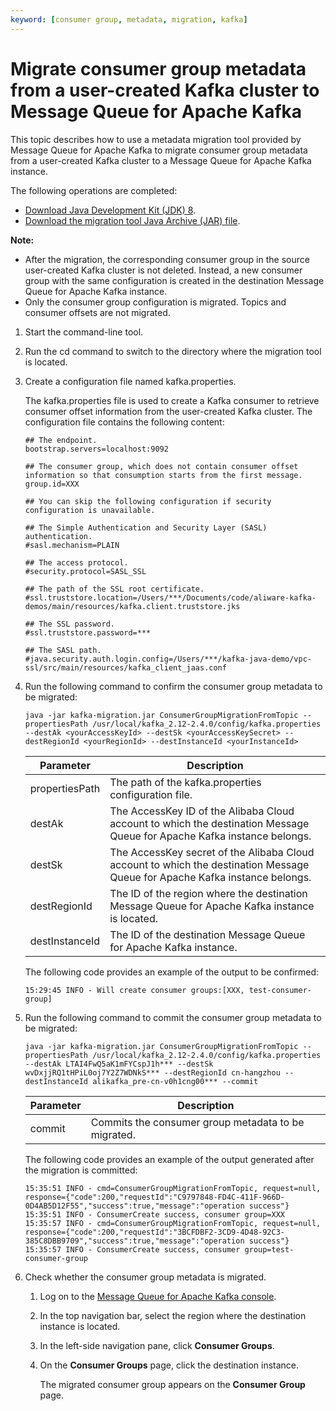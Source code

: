 ```yaml
---
keyword: [consumer group, metadata, migration, kafka]
---
```


# Migrate consumer group metadata from a user-created Kafka cluster to Message Queue for Apache Kafka

This topic describes how to use a metadata migration tool provided by Message Queue for Apache Kafka to migrate consumer group metadata from a user-created Kafka cluster to a Message Queue for Apache Kafka instance.

The following operations are completed:

-   [Download Java Development Kit \(JDK\) 8](https://www.oracle.com/java/technologies/javase/javase-jdk8-downloads.html).
-   [Download the migration tool Java Archive \(JAR\) file](https://aliware-images.oss-cn-hangzhou.aliyuncs.com/Kafka/migration%20tool/7.30%20Migration%20Tool/kafka-migration.jar).

**Note:**

-   After the migration, the corresponding consumer group in the source user-created Kafka cluster is not deleted. Instead, a new consumer group with the same configuration is created in the destination Message Queue for Apache Kafka instance.
-   Only the consumer group configuration is migrated. Topics and consumer offsets are not migrated.

1.  Start the command-line tool.

2.  Run the cd command to switch to the directory where the migration tool is located.

3.  Create a configuration file named kafka.properties.

    The kafka.properties file is used to create a Kafka consumer to retrieve consumer offset information from the user-created Kafka cluster. The configuration file contains the following content:

    ```
    ## The endpoint.
    bootstrap.servers=localhost:9092
    
    ## The consumer group, which does not contain consumer offset information so that consumption starts from the first message.
    group.id=XXX
    
    ## You can skip the following configuration if security configuration is unavailable.
    
    ## The Simple Authentication and Security Layer (SASL) authentication.
    #sasl.mechanism=PLAIN
    
    ## The access protocol.
    #security.protocol=SASL_SSL
    
    ## The path of the SSL root certificate.
    #ssl.truststore.location=/Users/***/Documents/code/aliware-kafka-demos/main/resources/kafka.client.truststore.jks
    
    ## The SSL password.
    #ssl.truststore.password=***
    
    ## The SASL path.
    #java.security.auth.login.config=/Users/***/kafka-java-demo/vpc-ssl/src/main/resources/kafka_client_jaas.conf
    ```

4.  Run the following command to confirm the consumer group metadata to be migrated:

    `java -jar kafka-migration.jar ConsumerGroupMigrationFromTopic --propertiesPath /usr/local/kafka_2.12-2.4.0/config/kafka.properties --destAk <yourAccessKeyId> --destSk <yourAccessKeySecret> --destRegionId <yourRegionId> --destInstanceId <yourInstanceId>`

    |Parameter|Description|
    |---------|-----------|
    |propertiesPath|The path of the kafka.properties configuration file.|
    |destAk|The AccessKey ID of the Alibaba Cloud account to which the destination Message Queue for Apache Kafka instance belongs.|
    |destSk|The AccessKey secret of the Alibaba Cloud account to which the destination Message Queue for Apache Kafka instance belongs.|
    |destRegionId|The ID of the region where the destination Message Queue for Apache Kafka instance is located.|
    |destInstanceId|The ID of the destination Message Queue for Apache Kafka instance.|

    The following code provides an example of the output to be confirmed:

    ```
    15:29:45 INFO - Will create consumer groups:[XXX, test-consumer-group]
    ```

5.  Run the following command to commit the consumer group metadata to be migrated:

    `java -jar kafka-migration.jar ConsumerGroupMigrationFromTopic --propertiesPath /usr/local/kafka_2.12-2.4.0/config/kafka.properties --destAk LTAI4FwQ5aK1mFYCspJ1h*** --destSk wvDxjjRQ1tHPiL0oj7Y2Z7WDNkS*** --destRegionId cn-hangzhou --destInstanceId alikafka_pre-cn-v0h1cng00*** --commit`

    |Parameter|Description|
    |---------|-----------|
    |commit|Commits the consumer group metadata to be migrated.|

    The following code provides an example of the output generated after the migration is committed:

    ```
    15:35:51 INFO - cmd=ConsumerGroupMigrationFromTopic, request=null, response={"code":200,"requestId":"C9797848-FD4C-411F-966D-0D4AB5D12F55","success":true,"message":"operation success"}
    15:35:51 INFO - ConsumerCreate success, consumer group=XXX
    15:35:57 INFO - cmd=ConsumerGroupMigrationFromTopic, request=null, response={"code":200,"requestId":"3BCFDBF2-3CD9-4D48-92C3-385C8DBB9709","success":true,"message":"operation success"}
    15:35:57 INFO - ConsumerCreate success, consumer group=test-consumer-group
    ```

6.  Check whether the consumer group metadata is migrated.

    1.  Log on to the [Message Queue for Apache Kafka console](https://kafka.console.aliyun.com/).

    2.  In the top navigation bar, select the region where the destination instance is located.

    3.  In the left-side navigation pane, click **Consumer Groups**.

    4.  On the **Consumer Groups** page, click the destination instance.

        The migrated consumer group appears on the **Consumer Group** page.



